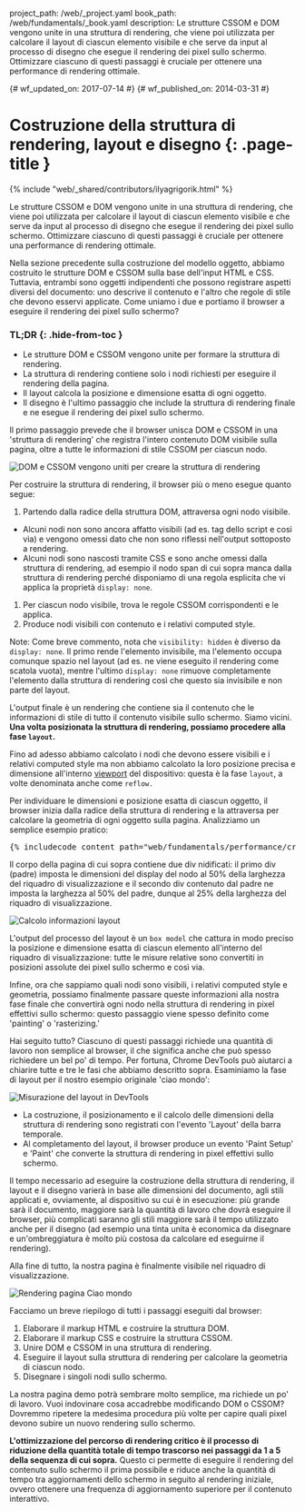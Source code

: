 project_path: /web/_project.yaml
book_path: /web/fundamentals/_book.yaml
description: Le strutture CSSOM e DOM vengono unite in una struttura di rendering, che viene poi utilizzata per calcolare il layout di ciascun elemento visibile e che serve da input al processo di disegno che esegue il rendering dei pixel sullo schermo. Ottimizzare ciascuno di questi passaggi è cruciale per ottenere una performance di rendering ottimale.

{# wf_updated_on: 2017-07-14 #}
{# wf_published_on: 2014-03-31 #}

# Costruzione della struttura di rendering, layout e disegno {: .page-title }

{% include "web/_shared/contributors/ilyagrigorik.html" %}


Le strutture CSSOM e DOM vengono unite in una struttura di rendering, che viene poi utilizzata per calcolare il layout di ciascun elemento visibile e che serve da input al processo di disegno che esegue il rendering dei pixel sullo schermo. Ottimizzare ciascuno di questi passaggi è cruciale per ottenere una performance di rendering ottimale.


Nella sezione precedente sulla costruzione del modello oggetto, abbiamo costruito le strutture DOM e CSSOM sulla base dell'input HTML e CSS. Tuttavia, entrambi sono oggetti indipendenti che possono registrare aspetti diversi del documento: uno descrive il contenuto e l'altro che regole di stile che devono esservi applicate. Come uniamo i due e portiamo il browser a eseguire il rendering dei pixel sullo schermo?

### TL;DR {: .hide-from-toc }
- Le strutture DOM e CSSOM vengono unite per formare la struttura di rendering.
- La struttura di rendering contiene solo i nodi richiesti per eseguire il rendering della pagina.
- Il layout calcola la posizione e dimensione esatta di ogni oggetto.
- Il disegno è l'ultimo passaggio che include la struttura di rendering finale e ne esegue il rendering dei pixel sullo schermo.


Il primo passaggio prevede che il browser unisca DOM e CSSOM in una 'struttura di rendering' che registra l'intero contenuto DOM visibile sulla pagina, oltre a tutte le informazioni di stile CSSOM per ciascun nodo.

<img src="images/render-tree-construction.png" alt="DOM e CSSOM vengono uniti per creare la struttura di rendering" class="center">

Per costruire la struttura di rendering, il browser più o meno esegue quanto segue:

1. Partendo dalla radice della struttura DOM, attraversa ogni nodo visibile.
  * Alcuni nodi non sono ancora affatto visibili (ad es. tag dello script e così via) e vengono omessi dato che non sono riflessi nell'output sottoposto a rendering.
  * Alcuni nodi sono nascosti tramite CSS e sono anche omessi dalla struttura di rendering, ad esempio il nodo span di cui sopra manca dalla struttura di rendering perché disponiamo di una regola esplicita che vi applica la proprietà `display: none`.
1. Per ciascun nodo visibile, trova le regole CSSOM corrispondenti e le applica.
2. Produce nodi visibili con contenuto e i relativi computed style.

Note: Come breve commento, nota che `visibility: hidden` è diverso da `display: none`. Il primo rende l'elemento invisibile, ma l'elemento occupa comunque spazio nel layout (ad es. ne viene eseguito il rendering come scatola vuota), mentre l'ultimo `display: none` rimuove completamente l'elemento dalla struttura di rendering così che questo sia invisibile e non parte del layout.

L'output finale è un rendering che contiene sia il contenuto che le informazioni di stile di tutto il contenuto visibile sullo schermo. Siamo vicini.  **Una volta posizionata la struttura di rendering, possiamo procedere alla fase `layout`.**

Fino ad adesso abbiamo calcolato i nodi che devono essere visibili e i relativi computed style ma non abbiamo calcolato la loro posizione precisa e dimensione all'interno [viewport](/web/fundamentals/design-and-ui/responsive/#set-the-viewport) del dispositivo: questa è la fase `layout`, a volte denominata anche come `reflow.`

Per individuare le dimensioni e posizione esatta di ciascun oggetto, il browser inizia dalla radice della struttura di rendering e la attraversa per calcolare la geometria di ogni oggetto sulla pagina. Analizziamo un semplice esempio pratico:

<pre class="prettyprint">
{% includecode content_path="web/fundamentals/performance/critical-rendering-path/_code/nested.html" region_tag="full" adjust_indentation="auto" %}
</pre>

Il corpo della pagina di cui sopra contiene due div nidificati: il primo div (padre) imposta le dimensioni del display del nodo al 50% della larghezza del riquadro di visualizzazione e il secondo div contenuto dal padre ne imposta la larghezza al 50% del padre, dunque al 25% della larghezza del riquadro di visualizzazione.

<img src="images/layout-viewport.png" alt="Calcolo informazioni layout" class="center">

L'output del processo del layout è un `box model` che cattura in modo preciso la posizione e dimensione esatta di ciascun elemento all'interno del riquadro di visualizzazione: tutte le misure relative sono convertiti in posizioni assolute dei pixel sullo schermo e così via.

Infine, ora che sappiamo quali nodi sono visibili, i relativi computed style e geometria, possiamo finalmente passare queste informazioni alla nostra fase finale che convertirà ogni nodo nella struttura di rendering in pixel effettivi sullo schermo: questo passaggio viene spesso definito come 'painting' o 'rasterizing.'

Hai seguito tutto? Ciascuno di questi passaggi richiede una quantità di lavoro non semplice al browser, il che significa anche che può spesso richiedere un bel po' di tempo. Per fortuna, Chrome DevTools può aiutarci a chiarire tutte e tre le fasi che abbiamo descritto sopra. Esaminiamo la fase di layout per il nostro esempio originale 'ciao mondo':

<img src="images/layout-timeline.png" alt="Misurazione del layout in DevTools" class="center">

* La costruzione, il posizionamento e il calcolo delle dimensioni della struttura di rendering sono registrati con l'evento 'Layout' della barra temporale.
* Al completamento del layout, il browser produce un evento 'Paint Setup' e 'Paint' che converte la struttura di rendering in pixel effettivi sullo schermo.

Il tempo necessario ad eseguire la costruzione della struttura di rendering, il layout e il disegno varierà in base alle dimensioni del documento, agli stili applicati e, ovviamente, al dispositivo su cui è in esecuzione: più grande sarà il documento, maggiore sarà la quantità di lavoro che dovrà eseguire il browser, più complicati saranno gli stili maggiore sarà il tempo utilizzato anche per il disegno (ad esempio una tinta unita è economica da disegnare e un'ombreggiatura è molto più costosa da calcolare ed eseguirne il rendering).

Alla fine di tutto, la nostra pagina è finalmente visibile nel riquadro di visualizzazione.

<img src="images/device-dom-small.png" alt="Rendering pagina Ciao mondo" class="center">

Facciamo un breve riepilogo di tutti i passaggi eseguiti dal browser:

1. Elaborare il markup HTML e costruire la struttura DOM.
2. Elaborare il markup CSS e costruire la struttura CSSOM.
3. Unire DOM e CSSOM in una struttura di rendering.
4. Eseguire il layout sulla struttura di rendering per calcolare la geometria di ciascun nodo.
5. Disegnare i singoli nodi sullo schermo.

La nostra pagina demo potrà sembrare molto semplice, ma richiede un po' di lavoro. Vuoi indovinare cosa accadrebbe modificando DOM o CSSOM? Dovremmo ripetere la medesima procedura più volte per capire quali pixel devono subire un nuovo rendering sullo schermo.

**L'ottimizzazione del percorso di rendering critico è il processo di riduzione della quantità totale di tempo trascorso nei passaggi da 1 a 5 della sequenza di cui sopra.** Questo ci permette di eseguire il rendering del contenuto sullo schermo il prima possibile e riduce anche la quantità di tempo tra aggiornamenti dello schermo in seguito al rendering iniziale, ovvero ottenere una frequenza di aggiornamento superiore per il contenuto interattivo.



